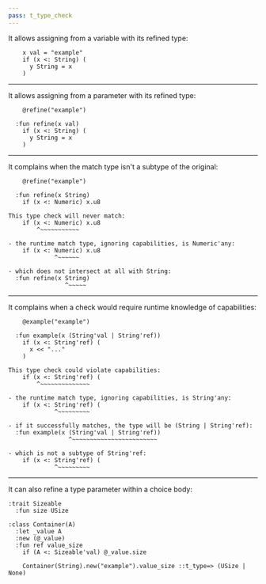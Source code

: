 ```yaml
---
pass: t_type_check
---
```


It allows assigning from a variable with its refined type:

```savi
    x val = "example"
    if (x <: String) (
      y String = x
    )
```

---

It allows assigning from a parameter with its refined type:

```savi
    @refine("example")

  :fun refine(x val)
    if (x <: String) (
      y String = x
    )
```

---

It complains when the match type isn't a subtype of the original:

```savi
    @refine("example")

  :fun refine(x String)
    if (x <: Numeric) x.u8
```
```error
This type check will never match:
    if (x <: Numeric) x.u8
        ^~~~~~~~~~~~

- the runtime match type, ignoring capabilities, is Numeric'any:
    if (x <: Numeric) x.u8
             ^~~~~~~

- which does not intersect at all with String:
  :fun refine(x String)
                ^~~~~~
```

---

It complains when a check would require runtime knowledge of capabilities:

```savi
    @example("example")

  :fun example(x (String'val | String'ref))
    if (x <: String'ref) (
      x << "..."
    )
```
```error
This type check could violate capabilities:
    if (x <: String'ref) (
        ^~~~~~~~~~~~~~~

- the runtime match type, ignoring capabilities, is String'any:
    if (x <: String'ref) (
             ^~~~~~~~~~

- if it successfully matches, the type will be (String | String'ref):
  :fun example(x (String'val | String'ref))
                 ^~~~~~~~~~~~~~~~~~~~~~~~~

- which is not a subtype of String'ref:
    if (x <: String'ref) (
             ^~~~~~~~~~
```

---

It can also refine a type parameter within a choice body:

```savi
:trait Sizeable
  :fun size USize

:class Container(A)
  :let _value A
  :new (@_value)
  :fun ref value_size
    if (A <: Sizeable'val) @_value.size
```
```savi
    Container(String).new("example").value_size ::t_type=> (USize | None)
```
